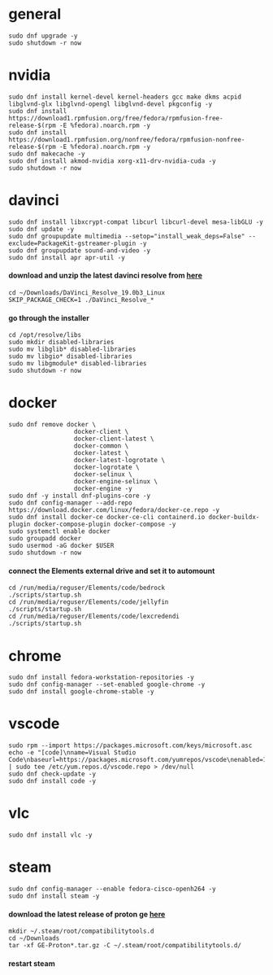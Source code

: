 # general
```
sudo dnf upgrade -y
sudo shutdown -r now
```
# nvidia
```
sudo dnf install kernel-devel kernel-headers gcc make dkms acpid libglvnd-glx libglvnd-opengl libglvnd-devel pkgconfig -y
sudo dnf install https://download1.rpmfusion.org/free/fedora/rpmfusion-free-release-$(rpm -E %fedora).noarch.rpm -y
sudo dnf install https://download1.rpmfusion.org/nonfree/fedora/rpmfusion-nonfree-release-$(rpm -E %fedora).noarch.rpm -y
sudo dnf makecache -y
sudo dnf install akmod-nvidia xorg-x11-drv-nvidia-cuda -y
sudo shutdown -r now
```
# davinci
```
sudo dnf install libxcrypt-compat libcurl libcurl-devel mesa-libGLU -y
sudo dnf update -y
sudo dnf groupupdate multimedia --setop="install_weak_deps=False" --exclude=PackageKit-gstreamer-plugin -y
sudo dnf groupupdate sound-and-video -y
sudo dnf install apr apr-util -y
```
#### download and unzip the latest davinci resolve from [here](https://www.blackmagicdesign.com/products/davinciresolve)
```
cd ~/Downloads/DaVinci_Resolve_19.0b3_Linux
SKIP_PACKAGE_CHECK=1 ./DaVinci_Resolve_*
```
#### go through the installer
```
cd /opt/resolve/libs
sudo mkdir disabled-libraries
sudo mv libglib* disabled-libraries
sudo mv libgio* disabled-libraries
sudo mv libgmodule* disabled-libraries
sudo shutdown -r now
```

# docker
```
sudo dnf remove docker \
                  docker-client \
                  docker-client-latest \
                  docker-common \
                  docker-latest \
                  docker-latest-logrotate \
                  docker-logrotate \
                  docker-selinux \
                  docker-engine-selinux \
                  docker-engine -y
sudo dnf -y install dnf-plugins-core -y
sudo dnf config-manager --add-repo https://download.docker.com/linux/fedora/docker-ce.repo -y
sudo dnf install docker-ce docker-ce-cli containerd.io docker-buildx-plugin docker-compose-plugin docker-compose -y
sudo systemctl enable docker
sudo groupadd docker
sudo usermod -aG docker $USER
sudo shutdown -r now
```
#### connect the Elements external drive and set it to automount
```
cd /run/media/reguser/Elements/code/bedrock
./scripts/startup.sh
cd /run/media/reguser/Elements/code/jellyfin
./scripts/startup.sh
cd /run/media/reguser/Elements/code/lexcredendi
./scripts/startup.sh
```

# chrome
```
sudo dnf install fedora-workstation-repositories -y
sudo dnf config-manager --set-enabled google-chrome -y
sudo dnf install google-chrome-stable -y
```

# vscode
```
sudo rpm --import https://packages.microsoft.com/keys/microsoft.asc
echo -e "[code]\nname=Visual Studio Code\nbaseurl=https://packages.microsoft.com/yumrepos/vscode\nenabled=1\ngpgcheck=1\ngpgkey=https://packages.microsoft.com/keys/microsoft.asc" | sudo tee /etc/yum.repos.d/vscode.repo > /dev/null
sudo dnf check-update -y
sudo dnf install code -y
```

# vlc
```
sudo dnf install vlc -y
```

# steam
```
sudo dnf config-manager --enable fedora-cisco-openh264 -y
sudo dnf install steam -y
```
#### download the latest release of proton ge [here](https://github.com/GloriousEggroll/proton-ge-custom/releases)
```
mkdir ~/.steam/root/compatibilitytools.d
cd ~/Downloads
tar -xf GE-Proton*.tar.gz -C ~/.steam/root/compatibilitytools.d/
```
#### restart steam